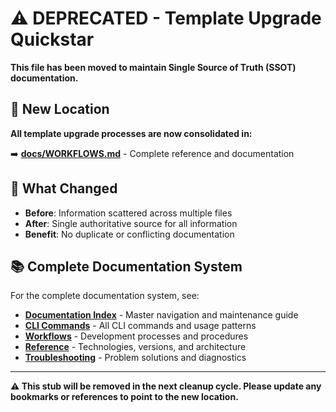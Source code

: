 # ⚠️ DEPRECATED - Template Upgrade Quickstar

**This file has been moved to maintain Single Source of Truth (SSOT) documentation.**

## 🎯 New Location

**All template upgrade processes are now consolidated in:**

➡️ **[docs/WORKFLOWS.md](./WORKFLOWS.md#template-management-workflows)** - Complete reference and documentation

## 🔄 What Changed

- **Before**: Information scattered across multiple files
- **After**: Single authoritative source for all information
- **Benefit**: No duplicate or conflicting documentation

## 📚 Complete Documentation System

For the complete documentation system, see:
- **[Documentation Index](./INDEX.md)** - Master navigation and maintenance guide
- **[CLI Commands](./CLI.md)** - All CLI commands and usage patterns
- **[Workflows](./WORKFLOWS.md)** - Development processes and procedures
- **[Reference](./REFERENCE.md)** - Technologies, versions, and architecture
- **[Troubleshooting](./TROUBLESHOOTING.md)** - Problem solutions and diagnostics

---

**⚠️ This stub will be removed in the next cleanup cycle. Please update any bookmarks or references to point to the new location.**
